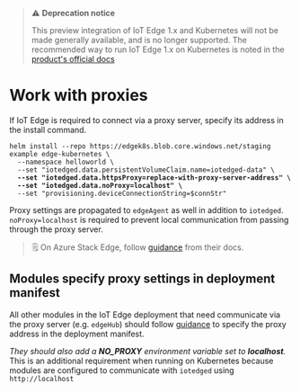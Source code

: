 > ⚠️ **Deprecation notice**
>
> This preview integration of IoT Edge 1.x and Kubernetes will not be made generally available, and is no longer supported. The recommended way to run IoT Edge 1.x on Kubernetes is noted in the [product's official docs](https://docs.microsoft.com/azure/iot-edge/how-to-install-iot-edge-kubernetes?view=iotedge-2020-11)

# Work with proxies

If IoT Edge is required to connect via a proxy server, specify its address in the 
install command.

<pre><code>helm install --repo https://edgek8s.blob.core.windows.net/staging example edge-kubernetes \
  --namespace helloworld \
  --set "iotedged.data.persistentVolumeClaim.name=iotedged-data" \
  <strong>--set "iotedged.data.httpsProxy=replace-with-proxy-server-address" \</strong>
  <strong>--set "iotedged.data.noProxy=localhost" \</strong>
  --set "provisioning.deviceConnectionString=$connStr"</code></pre>
  
  Proxy settings are propagated to `edgeAgent` as well in addition to `iotedged`.
  `noProxy=localhost` is required to prevent local communication from passing through the
  proxy server.

  >🗒 On Azure Stack Edge, follow [guidance](https://docs.microsoft.com/azure/databox-online/azure-stack-edge-gpu-deploy-configure-network-compute-web-proxy#configure-web-proxy) from their docs.
  
  ## Modules specify proxy settings in deployment manifest

  All other modules in the IoT Edge deployment that need communicate via the proxy
  server (e.g. `edgeHub`) should follow [guidance](https://docs.microsoft.com/azure/iot-edge/how-to-configure-proxy-support?view=iotedge-2018-06#configure-deployment-manifests) to specify the proxy address in
  the deployment manifest. 
  
  *They should also add a **NO_PROXY** environment variable set to **localhost**.*
  This is an additional requirement when running on Kubernetes because modules 
  are configured to communicate with `iotedged` using `http://localhost`




